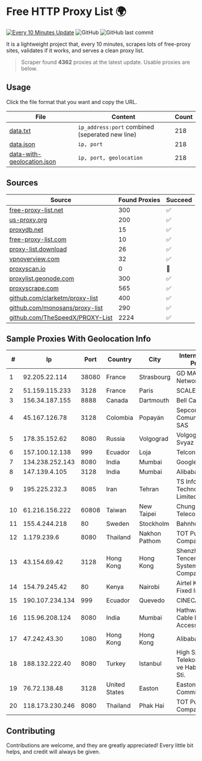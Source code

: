 
# Free HTTP Proxy List 🌍

[![Every 10 Minutes Update](https://github.com/mertguvencli/http-proxy-list/actions/workflows/main.yml/badge.svg?branch=main)](https://github.com/mertguvencli/http-proxy-list/actions/workflows/main.yml)
![GitHub](https://img.shields.io/github/license/mertguvencli/http-proxy-list)
![GitHub last commit](https://img.shields.io/github/last-commit/mertguvencli/http-proxy-list)

It is a lightweight project that, every 10 minutes, scrapes lots of free-proxy sites, validates if it works, and serves a clean proxy list.


> Scraper found **4362** proxies at the latest update. Usable proxies are below.

## Usage

Click the file format that you want and copy the URL.


|File|Content|Count|
|----|-------|-----|
|[data.txt](https://raw.githubusercontent.com/mertguvencli/http-proxy-list/main/proxy-list/data.txt)|`ip_address:port` combined (seperated new line)|218|
|[data.json](https://raw.githubusercontent.com/mertguvencli/http-proxy-list/main/proxy-list/data.json)|`ip, port`|218|
|[data-with-geolocation.json](https://raw.githubusercontent.com/mertguvencli/http-proxy-list/main/proxy-list/data-with-geolocation.json)|`ip, port, geolocation`|218|

## Sources

|Source|Found Proxies|Succeed|
|------|-------------|-------|
|[free-proxy-list.net](https://free-proxy-list.net)|300|✅|
|[us-proxy.org](https://www.us-proxy.org)|200|✅|
|[proxydb.net](http://proxydb.net)|15|✅|
|[free-proxy-list.com](https://free-proxy-list.com/?page=&port=&type%5B%5D=http&type%5B%5D=https&up_time=0&search=Search)|10|✅|
|[proxy-list.download](https://www.proxy-list.download/HTTP)|26|✅|
|[vpnoverview.com](https://vpnoverview.com/privacy/anonymous-browsing/free-proxy-servers)|32|✅|
|[proxyscan.io](https://www.proxyscan.io)|0|🚫|
|[proxylist.geonode.com](https://proxylist.geonode.com/api/proxy-list?limit=300&page=1&sort_by=lastChecked&sort_type=desc&protocols=http,https)|300|✅|
|[proxyscrape.com](https://api.proxyscrape.com/v2/?request=displayproxies&protocol=http&timeout=10000&country=all&ssl=all&anonymity=all)|565|✅|
|[github.com/clarketm/proxy-list](https://raw.githubusercontent.com/clarketm/proxy-list/master/proxy-list-raw.txt)|400|✅|
|[github.com/monosans/proxy-list](https://raw.githubusercontent.com/monosans/proxy-list/main/proxies/http.txt)|290|✅|
|[github.com/TheSpeedX/PROXY-List](https://raw.githubusercontent.com/TheSpeedX/PROXY-List/master/http.txt)|2224|✅|


## Sample Proxies With Geolocation Info

|#|Ip|Port|Country|City|Internet Service Provider|
|-|--|----|-------|----|-------------------------|
|1|92.205.22.114|38080|France|Strasbourg|GD MASS Network|
|2|51.159.115.233|3128|France|Paris|SCALEWAY|
|3|156.34.187.155|8888|Canada|Dartmouth|Bell Canada|
|4|45.167.126.78|3128|Colombia|Popayán|Sepcom Comunicaciones SAS|
|5|178.35.152.62|8080|Russia|Volgograd|Volgograd Electro Svyaz|
|6|157.100.12.138|999|Ecuador|Loja|Telconet S.A|
|7|134.238.252.143|8080|India|Mumbai|Google LLC|
|8|147.139.4.105|3128|India|Mumbai|Alibaba.com LLC|
|9|195.225.232.3|8085|Iran|Tehran|TS Information Technology Limited|
|10|61.216.156.222|60808|Taiwan|New Taipei|Chunghwa Telecom Co., Ltd.|
|11|155.4.244.218|80|Sweden|Stockholm|Bahnhof AB|
|12|1.179.239.6|8080|Thailand|Nakhon Pathom|TOT Public Company Limited|
|13|43.154.69.42|3128|Hong Kong|Hong Kong|Shenzhen Tencent Computer Systems Company Limited|
|14|154.79.245.42|80|Kenya|Nairobi|Airtel KE Mobile & Fixed Internet|
|15|190.107.234.134|999|Ecuador|Quevedo|CINECABLE TV|
|16|115.96.208.124|8080|India|Mumbai|Hathway IP over Cable Internet Access|
|17|47.242.43.30|1080|Hong Kong|Hong Kong|Alibaba.com LLC|
|18|188.132.222.40|8080|Turkey|Istanbul|High Speed Telekomunikasyon ve Hab. Hiz. Ltd. Sti.|
|19|76.72.138.48|3128|United States|Easton|Easton Utilities Commission|
|20|118.173.230.246|8080|Thailand|Phak Hai|TOT Public Company Limited|



## Contributing

Contributions are welcome, and they are greatly appreciated! Every
little bit helps, and credit will always be given.

